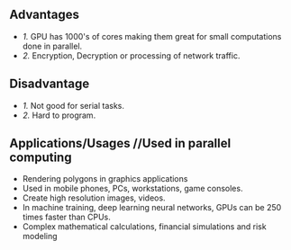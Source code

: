 ## Advantages
  - *1.* GPU has 1000's of cores making them great for small computations done in parallel.
  - *2.* Encryption, Decryption or processing of network traffic.

## Disadvantage
  - *1.* Not good for serial tasks.
  - *2.* Hard to program.

## Applications/Usages //Used in parallel computing
  - Rendering polygons in graphics applications
  - Used in mobile phones, PCs, workstations, game consoles.
  - Create high resolution images, videos.
  - In machine training, deep learning neural networks, GPUs can be 250 times faster than CPUs.
  - Complex mathematical calculations, financial simulations and risk modeling
